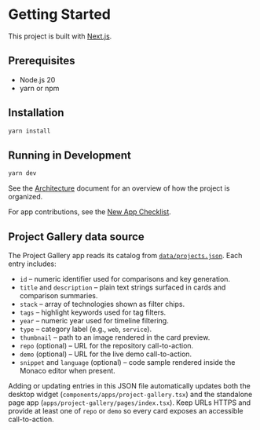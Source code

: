 # Getting Started

This project is built with [Next.js](https://nextjs.org/).

## Prerequisites

- Node.js 20
- yarn or npm

## Installation

```bash
yarn install
```

## Running in Development

```bash
yarn dev
```

See the [Architecture](./architecture.md) document for an overview of how the project is organized.

For app contributions, see the [New App Checklist](./new-app-checklist.md).

## Project Gallery data source

The Project Gallery app reads its catalog from [`data/projects.json`](../data/projects.json). Each entry includes:

- `id` – numeric identifier used for comparisons and key generation.
- `title` and `description` – plain text strings surfaced in cards and comparison summaries.
- `stack` – array of technologies shown as filter chips.
- `tags` – highlight keywords used for tag filters.
- `year` – numeric year used for timeline filtering.
- `type` – category label (e.g., `web`, `service`).
- `thumbnail` – path to an image rendered in the card preview.
- `repo` (optional) – URL for the repository call-to-action.
- `demo` (optional) – URL for the live demo call-to-action.
- `snippet` and `language` (optional) – code sample rendered inside the Monaco editor when present.

Adding or updating entries in this JSON file automatically updates both the desktop widget (`components/apps/project-gallery.tsx`) and the standalone page app (`apps/project-gallery/pages/index.tsx`). Keep URLs HTTPS and provide at least one of `repo` or `demo` so every card exposes an accessible call-to-action.
